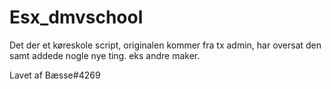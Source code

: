 # Esx_dmvschool
Det der et køreskole script, originalen kommer fra tx admin, har oversat den samt addede nogle nye ting. eks andre maker.


Lavet af Bæsse#4269
